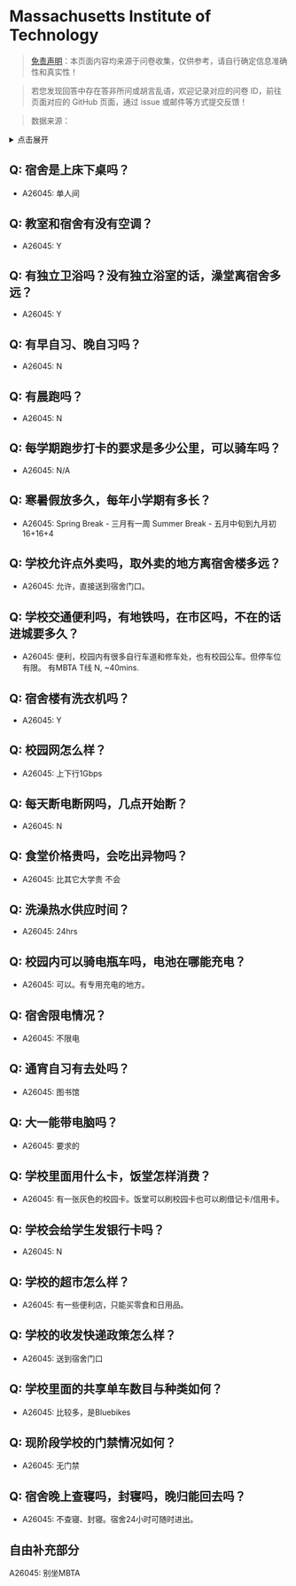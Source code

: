 # Massachusetts Institute of Technology

> [免责声明](https://colleges.chat/#_3)：本页面内容均来源于问卷收集，仅供参考，请自行确定信息准确性和真实性！

> 若您发现回答中存在答非所问或胡言乱语，欢迎记录对应的问卷 ID，前往页面对应的 GitHub 页面，通过 issue 或邮件等方式提交反馈！

> 数据来源：

<details><summary>点击展开</summary>
<ul>
<li>A26045: 匿名 (2024 年 07 月)</li>
</ul>
</details>

## Q: 宿舍是上床下桌吗？

- A26045: 单人间

## Q: 教室和宿舍有没有空调？

- A26045: Y

## Q: 有独立卫浴吗？没有独立浴室的话，澡堂离宿舍多远？

- A26045: Y

## Q: 有早自习、晚自习吗？

- A26045: N

## Q: 有晨跑吗？

- A26045: N

## Q: 每学期跑步打卡的要求是多少公里，可以骑车吗？

- A26045: N/A

## Q: 寒暑假放多久，每年小学期有多长？

- A26045: Spring Break - 三月有一周
Summer Break - 五月中旬到九月初
16+16+4

## Q: 学校允许点外卖吗，取外卖的地方离宿舍楼多远？

- A26045: 允许，直接送到宿舍门口。

## Q: 学校交通便利吗，有地铁吗，在市区吗，不在的话进城要多久？

- A26045: 便利，校园内有很多自行车道和修车处，也有校园公车。但停车位有限。
有MBTA T线
N, \~40mins.

## Q: 宿舍楼有洗衣机吗？

- A26045: Y

## Q: 校园网怎么样？

- A26045: 上下行1Gbps

## Q: 每天断电断网吗，几点开始断？

- A26045: N

## Q: 食堂价格贵吗，会吃出异物吗？

- A26045: 比其它大学贵
不会

## Q: 洗澡热水供应时间？

- A26045: 24hrs

## Q: 校园内可以骑电瓶车吗，电池在哪能充电？

- A26045: 可以。有专用充电的地方。

## Q: 宿舍限电情况？

- A26045: 不限电

## Q: 通宵自习有去处吗？

- A26045: 图书馆

## Q: 大一能带电脑吗？

- A26045: 要求的

## Q: 学校里面用什么卡，饭堂怎样消费？

- A26045: 有一张灰色的校园卡。饭堂可以刷校园卡也可以刷借记卡/信用卡。

## Q: 学校会给学生发银行卡吗？

- A26045: N

## Q: 学校的超市怎么样？

- A26045: 有一些便利店，只能买零食和日用品。

## Q: 学校的收发快递政策怎么样？

- A26045: 送到宿舍门口

## Q: 学校里面的共享单车数目与种类如何？

- A26045: 比较多，是Bluebikes

## Q: 现阶段学校的门禁情况如何？

- A26045: 无门禁

## Q: 宿舍晚上查寝吗，封寝吗，晚归能回去吗？

- A26045: 不查寝、封寝。宿舍24小时可随时进出。

## 自由补充部分

A26045: 别坐MBTA